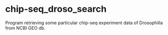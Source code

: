 # chip-seq_droso_search
Program retrieving some particular chip-seq experiment data of Drosophilla from NCBI GEO db.
